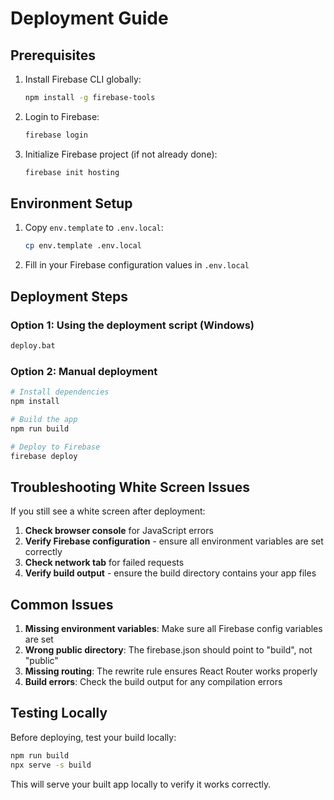 # Deployment Guide

## Prerequisites
1. Install Firebase CLI globally:
   ```bash
   npm install -g firebase-tools
   ```

2. Login to Firebase:
   ```bash
   firebase login
   ```

3. Initialize Firebase project (if not already done):
   ```bash
   firebase init hosting
   ```

## Environment Setup
1. Copy `env.template` to `.env.local`:
   ```bash
   cp env.template .env.local
   ```

2. Fill in your Firebase configuration values in `.env.local`

## Deployment Steps

### Option 1: Using the deployment script (Windows)
```bash
deploy.bat
```

### Option 2: Manual deployment
```bash
# Install dependencies
npm install

# Build the app
npm run build

# Deploy to Firebase
firebase deploy
```

## Troubleshooting White Screen Issues

If you still see a white screen after deployment:

1. **Check browser console** for JavaScript errors
2. **Verify Firebase configuration** - ensure all environment variables are set correctly
3. **Check network tab** for failed requests
4. **Verify build output** - ensure the build directory contains your app files

## Common Issues

1. **Missing environment variables**: Make sure all Firebase config variables are set
2. **Wrong public directory**: The firebase.json should point to "build", not "public"
3. **Missing routing**: The rewrite rule ensures React Router works properly
4. **Build errors**: Check the build output for any compilation errors

## Testing Locally

Before deploying, test your build locally:
```bash
npm run build
npx serve -s build
```

This will serve your built app locally to verify it works correctly. 